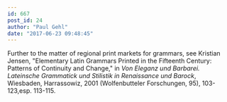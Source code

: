 ```yaml
---
id: 667
post_id: 24
author: "Paul Gehl"
date: "2017-06-23 09:48:45"
---
```

Further to the matter of regional print markets for grammars, see Kristian Jensen, "Elementary Latin Grammars Printed in the Fifteenth Century: Patterns of Continuity and Change," in <em>Von Eleganz und Barbarei. Lateinsche Grammatick und Stilistik in Renaissance und Barock</em>, Wiesbaden, Harrassowiz, 2001 (Wolfenbutteler Forschungen, 95), 103-123,esp. 113-115.
